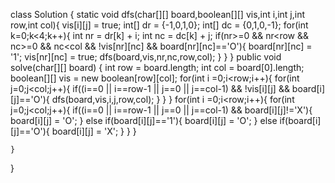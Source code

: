 class Solution {
    static void dfs(char[][] board,boolean[][] vis,int i,int j,int row,int col){
        vis[i][j] = true;
        int[] dr = {-1,0,1,0};
        int[] dc = {0,1,0,-1};
        for(int k=0;k<4;k++){
            int nr = dr[k] + i;
            int nc = dc[k] + j;
            if(nr>=0 && nr<row && nc>=0 && nc<col && !vis[nr][nc] && board[nr][nc]=='O'){
                board[nr][nc] = '1';
                vis[nr][nc] = true;
                dfs(board,vis,nr,nc,row,col);
            }
        }
    }
    public void solve(char[][] board) {
        int row = board.length;
        int col = board[0].length;
        boolean[][] vis = new boolean[row][col];
        for(int i =0;i<row;i++){
            for(int j=0;j<col;j++){
                if((i==0 || i==row-1 || j==0 || j==col-1) && !vis[i][j] && board[i][j]=='O'){
                    dfs(board,vis,i,j,row,col);
                }
            }
        }
        for(int i =0;i<row;i++){
            for(int j=0;j<col;j++){
                if((i==0 || i==row-1 || j==0 || j==col-1) && board[i][j]!='X'){
                    board[i][j] = 'O';
                }
                else if(board[i][j]=='1'){
                    board[i][j] = 'O';
                }
                else if(board[i][j]=='O'){
                    board[i][j] = 'X';
                }
            }
        }
        
    }
}